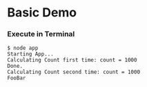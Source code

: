# Basic Demo

### Execute in Terminal
```
$ node app
Starting App...
Calculating Count first time: count = 1000
Done.
Calculating Count second time: count = 1000
FooBar
```
